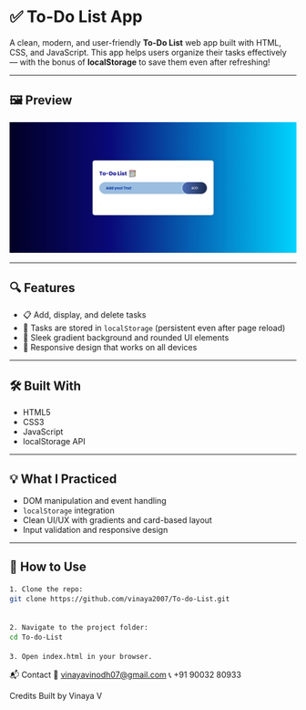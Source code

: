 # ✅ To-Do List App

A clean, modern, and user-friendly **To-Do List** web app built with HTML, CSS, and JavaScript. This app helps users organize their tasks effectively — with the bonus of **localStorage** to save them even after refreshing!

---

## 🖼️ Preview

![To-Do List Screenshot](./To-do-List.jpg)

---

## 🔍 Features

- 📋 Add, display, and delete tasks
- 💾 Tasks are stored in `localStorage` (persistent even after page reload)
- 🎨 Sleek gradient background and rounded UI elements
- 📱 Responsive design that works on all devices

---

## 🛠️ Built With

- HTML5
- CSS3
- JavaScript
- localStorage API

---

## 💡 What I Practiced

- DOM manipulation and event handling
- `localStorage` integration
- Clean UI/UX with gradients and card-based layout
- Input validation and responsive design

---

## 🚀 How to Use
   ```bash
1. Clone the repo:
git clone https://github.com/vinaya2007/To-do-List.git


2. Navigate to the project folder:
cd To-do-List

3. Open index.html in your browser.

```

📬 Contact
📧 vinayavinodh07@gmail.com 📞 +91 90032 80933

Credits Built by Vinaya V
